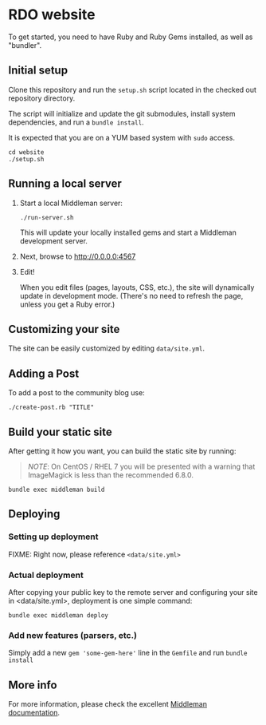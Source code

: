 # RDO website

To get started, you need to have Ruby and Ruby Gems installed, as well
as "bundler".


## Initial setup
Clone this repository and run the `setup.sh` script located in the checked out repository directory.

The script will initialize and update the git submodules, install system dependencies, and run a
`bundle install`.

It is expected that you are on a YUM based system with `sudo` access.

```
cd website
./setup.sh
```

## Running a local server

1. Start a local Middleman server:

   `./run-server.sh`

   This will update your locally installed gems and start a Middleman
   development server.

2. Next, browse to <http://0.0.0.0:4567>

3. Edit!

   When you edit files (pages, layouts, CSS, etc.), the site will
   dynamically update in development mode. (There's no need to refresh
   the page, unless you get a Ruby error.)


## Customizing your site

The site can be easily customized by editing `data/site.yml`.


## Adding a Post

To add a post to the community blog use:

```
./create-post.rb "TITLE"
```


## Build your static site

After getting it how you want, you can build the static site by running:

> *NOTE*: On CentOS / RHEL 7 you will be presented with a warning that
> ImageMagick is less than the recommended 6.8.0.

`bundle exec middleman build`


## Deploying

### Setting up deployment

FIXME: Right now, please reference `<data/site.yml>`

### Actual deployment

After copying your public key to the remote server and configuring your
site in <data/site.yml>, deployment is one simple command:

```
bundle exec middleman deploy
```


### Add new features (parsers, etc.)

Simply add a new `gem 'some-gem-here'` line in the `Gemfile` and run
`bundle install`


## More info

For more information, please check the excellent
[Middleman documentation](https://middlemanapp.com/basics/install/).
